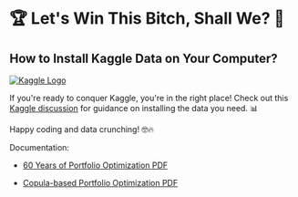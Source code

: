 # 🏆 Let's Win This Bitch, Shall We? 🚀

## How to Install Kaggle Data on Your Computer?

[![Kaggle Logo](https://www.kaggle.com/static/images/site-logo.png)](https://www.kaggle.com/discussions/general/74235)

If you're ready to conquer Kaggle, you're in the right place! Check out this [Kaggle discussion](https://www.kaggle.com/discussions/general/74235) for guidance on installing the data you need. 📊

Happy coding and data crunching! 🤓🔥

Documentation: 
- [60 Years of Portfolio Optimization PDF](https://cdn.fbsbx.com/v/t59.2708-21/11392632_1612970678986668_294053040_n.pdf/60-Years-of-Portfolio-Optimization-Practical-Challenges-and-Current-Trends.pdf?_nc_cat=102&ccb=1-7&_nc_sid=2b0e22&_nc_ohc=3tOZUTBgUQ8AX-RoJ7s&_nc_ht=cdn.fbsbx.com&oh=03_AdRv7ADOKbaPVWeuBYGtkYFpqW6HL_NJx28DAtqesyrV1A&oe=65471D35&dl=1)

- [Copula-based Portfolio Optimization PDF](https://cdn.fbsbx.com/v/t59.2708-21/313918204_1326295668175403_1511486614355566439_n.pdf/Copula-based-Portfolio-Optimization.pdf?_nc_cat=105&ccb=1-7&_nc_sid=2b0e22&_nc_ohc=aqS9WkvKPQ0AX-T9liz&_nc_ht=cdn.fbsbx.com&oh=03_AdSuEN3JQIcTlQihrd29MVrSE4W8-5llsTnity6swZXHFQ&oe=6546FB55&dl=1)

